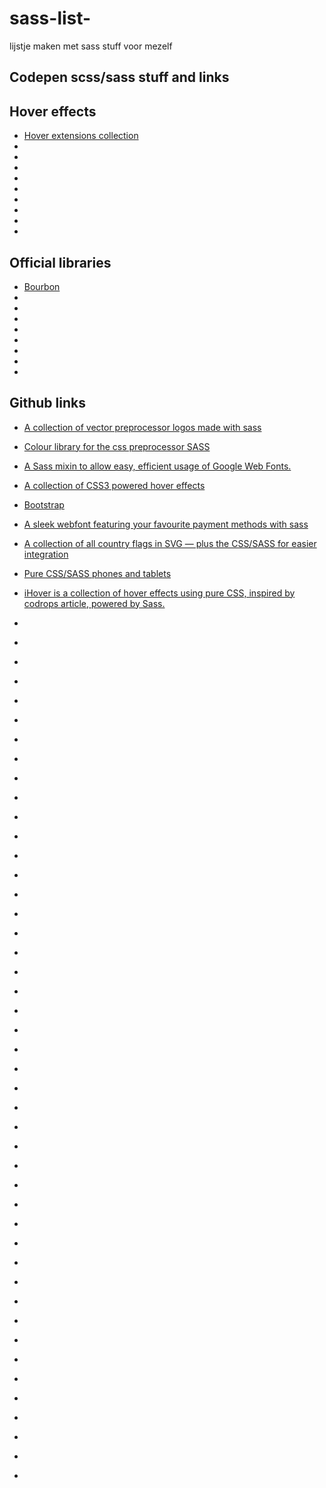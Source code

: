 # sass-list-

lijstje maken met sass stuff voor mezelf


## Codepen scss/sass stuff and links

## Hover effects

- [Hover extensions collection](https://codepen.io/collection/XBLemL/3/)
- []()
- []()
- []()
- []()
- []()
- []()
- []()
- []()
- []()


## Official libraries

- [Bourbon](https://github.com/thoughtbot/bourbon)
- []()
- []()
- []()
- []()
- []()
- []()
- []()
- []()


## Github links

- [A collection of vector preprocessor logos made with sass](https://github.com/chloi/preprocessor-logos)
- [Colour library for the css preprocessor SASS](https://github.com/RichardBray/color-me-sass)
- [A Sass mixin to allow easy, efficient usage of Google Web Fonts.](https://github.com/alyssais/Sass-Web-Fonts)
- [A collection of CSS3 powered hover effects](https://github.com/IanLunn/Hover)
- [Bootstrap](https://github.com/twbs/bootstrap)
- [A sleek webfont featuring your favourite payment methods with sass](https://github.com/AlexanderPoellmann/PaymentFont)
- [A collection of all country flags in SVG — plus the CSS/SASS for easier integration](https://github.com/lipis/flag-icon-css)
- [Pure CSS/SASS phones and tablets](https://github.com/marvelapp/devices.css)
- [iHover is a collection of hover effects using pure CSS, inspired by codrops article, powered by Sass.](https://github.com/gudh/ihover)
- []()
- []()
- []()
- []()
- []()
- []()
- []()
- []()
- []()


- []()
- []()
- []()
- []()
- []()
- []()
- []()
- []()
- []()


- []()
- []()
- []()
- []()
- []()
- []()
- []()
- []()
- []()


- []()
- []()
- []()
- []()
- []()
- []()
- []()
- []()
- []()


- []()
- []()
- []()
- []()
- []()
- []()
- []()
- []()
- []()


